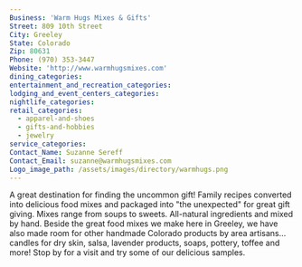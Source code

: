 ```yaml
---
Business: 'Warm Hugs Mixes & Gifts'
Street: 809 10th Street
City: Greeley
State: Colorado
Zip: 80631
Phone: (970) 353-3447
Website: 'http://www.warmhugsmixes.com'
dining_categories:
entertainment_and_recreation_categories:
lodging_and_event_centers_categories:
nightlife_categories:
retail_categories:
  - apparel-and-shoes
  - gifts-and-hobbies
  - jewelry
service_categories:
Contact_Name: Suzanne Sereff
Contact_Email: suzanne@warmhugsmixes.com
Logo_image_path: /assets/images/directory/warmhugs.png
---
```



A great destination for finding the uncommon gift! Family recipes converted into delicious food mixes and packaged into "the unexpected" for great gift giving. Mixes range from soups to sweets. All-natural ingredients and mixed by hand. Beside the great food mixes we make here in Greeley, we have also made room for other handmade Colorado products by area artisans…candles for dry skin, salsa, lavender products, soaps, pottery, toffee and more! Stop by for a visit and try some of our delicious samples.